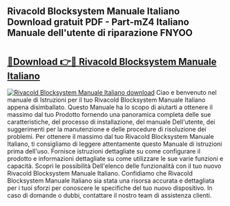 ## Rivacold Blocksystem Manuale Italiano Download gratuit PDF - Part-mZ4 Italiano Manuale dell'utente di riparazione FNYOO

# <h2><a href="http://dfevg68.blite.top/?on=Rivacold+Blocksystem+Manuale+Italiano">🔗Download 👉🔴 Rivacold Blocksystem Manuale Italiano</a></h2>

[![Rivacold Blocksystem Manuale Italiano download](https://i.imgur.com/lujVjoI.png)](http://dfevg68.blite.top/?on=Rivacold+Blocksystem+Manuale+Italiano)
Ciao e benvenuto nel manuale di Istruzioni per il tuo Rivacold Blocksystem Manuale Italiano appena disimballato. Questo Manuale ha lo scopo di aiutarti a ottenere il massimo dal tuo Prodotto fornendo una panoramica completa delle sue caratteristiche, del processo di installazione, del manuale Dell'utente, dei suggerimenti per la manutenzione e delle procedure di risoluzione dei problemi. Per ottenere il massimo dal tuo Rivacold Blocksystem Manuale Italiano, ti consigliamo di leggere attentamente questo Manuale di istruzioni prima dell'uso. Fornisce istruzioni dettagliate su come configurare il prodotto e informazioni dettagliate su come utilizzare le sue varie funzioni e capacità. Scopri le possibilità Dell'elenco delle funzionalità con il tuo nuovo Rivacold Blocksystem Manuale Italiano. Confidiamo che Rivacold Blocksystem Manuale Italiano sia stata una risorsa accurata e dettagliata per i tuoi sforzi per conoscere le specifiche del tuo nuovo dispositivo. In caso di domande o dubbi, contattare il nostro team di assistenza clienti.

